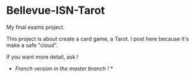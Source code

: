 # Bellevue-ISN-Tarot
My final exams project.

This project is about create a card game, a Tarot.
I post here because it's make a safe "cloud".

If you want more detail, ask !

* <i> French version in the master branch ! </i> *
